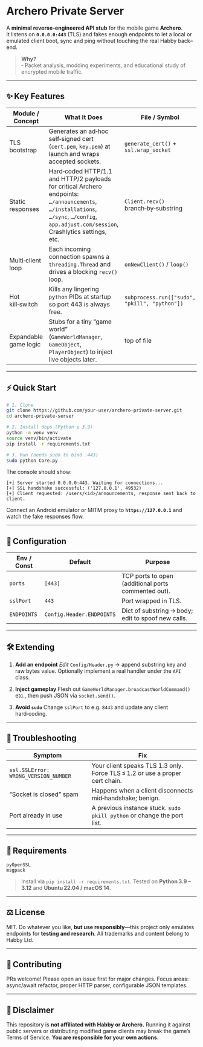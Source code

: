 # Archero Private Server

A **minimal reverse‑engineered API stub** for the mobile game **Archero**.  
It listens on **`0.0.0.0:443`** (TLS) and fakes enough endpoints to let a local or emulated client boot, sync and ping without touching the real Habby back–end.

> **Why?**  
> ‑ Packet analysis, modding experiments, and educational study of encrypted mobile traffic.

---

## ✨ Key Features

| Module / Concept | What It Does | File / Symbol |
|------------------|-------------|---------------|
| TLS bootstrap    | Generates an ad‑hoc self‑signed cert (`cert.pem`, `key.pem`) at launch and wraps accepted sockets. | `generate_cert()` + `ssl.wrap_socket` |
| Static responses | Hard‑coded HTTP/1.1 and HTTP/2 payloads for critical Archero endpoints: `…/announcements`, `…/installations`, `…/sync`, `…/config`, `app.adjust.com/session`, Crashlytics settings, etc. | `Client.recv()` branch‑by‑substring |
| Multi‑client loop| Each incoming connection spawns a `threading.Thread` and drives a blocking `recv()` loop. | `onNewClient()` / `loop()` |
| Hot kill‑switch  | Kills any lingering `python` PIDs at startup so port 443 is always free. | `subprocess.run(["sudo", "pkill", "python"])` |
| Expandable game logic | Stubs for a tiny “game world” (`GameWorldManager`, `GameObject`, `PlayerObject`) to inject live objects later. | top of file |


---

## ⚡ Quick Start

```bash
# 1. Clone
git clone https://github.com/your‑user/archero‑private‑server.git
cd archero‑private‑server

# 2. Install deps (Python ≥ 3.9)
python -m venv venv
source venv/bin/activate
pip install -r requirements.txt

# 3. Run (needs sudo to bind :443)
sudo python Core.py
````

The console should show:

```
[+] Server started 0.0.0.0:443. Waiting for connections...
[+] SSL handshake successful: ('127.0.0.1', 49532)
[+] Client requested: /users/<id>/announcements, response sent back to client.
```

Connect an Android emulator or MITM proxy to **`https://127.0.0.1`** and watch the fake responses flow.

---

## 🔧 Configuration

| Env / Const | Default                   | Purpose                                             |
| ----------- | ------------------------- | --------------------------------------------------- |
| `ports`     | `[443]`                   | TCP ports to open (additional ports commented out). |
| `sslPort`   | `443`                     | Port wrapped in TLS.                                |
| `ENDPOINTS` | `Config.Header.ENDPOINTS` | Dict of substring → body; edit to spoof new calls.  |

---

## 🛠️ Extending

1. **Add an endpoint**
   *Edit* `Config/Header.py` → append substring key and raw bytes value.
   Optionally implement a real handler under the `API` class.

2. **Inject gameplay**
   Flesh out `GameWorldManager.broadcastWorldCommand()` etc., then push JSON via `socket.send()`.

3. **Avoid `sudo`**
   Change `sslPort` to e.g. `8443` and update any client hard‑coding.

---

## 🐞 Troubleshooting

| Symptom                              | Fix                                                                          |
| ------------------------------------ | ---------------------------------------------------------------------------- |
| `ssl.SSLError: WRONG_VERSION_NUMBER` | Your client speaks TLS 1.3 only. Force TLS ≤ 1.2 or use a proper cert chain. |
| “Socket is closed” spam              | Happens when a client disconnects mid‑handshake; benign.                     |
| Port already in use                  | A previous instance stuck. `sudo pkill python` or change the port list.      |

---

## 📝 Requirements

```
pyOpenSSL
msgpack
```

> Install via `pip install -r requirements.txt`.
> Tested on **Python 3.9 – 3.12** and **Ubuntu 22.04 / macOS 14**.

---

## ⚖️ License

MIT.  Do whatever you like, **but use responsibly**—this project only emulates endpoints for **testing and research**. All trademarks and content belong to Habby Ltd.

---

## 🙌 Contributing

PRs welcome! Please open an issue first for major changes.
Focus areas: async/await refactor, proper HTTP parser, configurable JSON templates.

---

## 📣 Disclaimer

This repository is **not affiliated with Habby or Archero.**
Running it against public servers or distributing modified game clients may break the game’s Terms of Service. **You are responsible for your own actions.**
